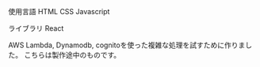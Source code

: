 使用言語
HTML
CSS
Javascript

ライブラリ
React

AWS Lambda, Dynamodb, cognitoを使った複雑な処理を試すために作りました。
こちらは製作途中のものです。

